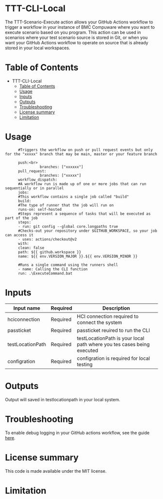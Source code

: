 # TTT-CLI-Local

The TTT-Scenario-Execute action allows your GitHub Actions workflow to trigger a workflow in your instance of BMC Compuware where you want to execute scenario based on you program. This action can be used in scenarios where your test scenario source is stored in Git, or when you want your GitHub Actions workflow to operate on source that is already stored in your local workspaces. <br>
          
# Table of Contents

  * TTT-CLI-Local
    * [Table of Contents](https://github.com/akasati02/Topaz_Workbench_CLI_Test/#Table%20of%20Contents)
    * [Usage](https://github.com/akasati02/Topaz_Workbench_CLI_Test/#Usage)
    * [Inputs](https://github.com/akasati02/Topaz_Workbench_CLI_Test/#Inputs)
    * [Outputs](https://github.com/akasati02/Topaz_Workbench_CLI_Test/#Outputs)
    * [Troubleshooting](https://github.com/akasati02/Topaz_Workbench_CLI_Test/#Troubleshooting)
    * [License summary](https://github.com/akasati02/Topaz_Workbench_CLI_Test/#License%20summary)
    * [Limitation](https://github.com/akasati02/Topaz_Workbench_CLI_Test/#Limitation)

# Usage

          #Triggers the workflow on push or pull request events but only for the "xxxxx" branch that may be main, master or your feature branch

          push:<br>
                    branches: ["xxxxxx"]
          pull_request:
                    branches: ["xxxxx"]
          workflow_dispatch:
          #A workflow run is made up of one or more jobs that can run sequentially or in parallel
          jobs:
          #This workflow contains a single job called "build"
          build:
          #The type of runner that the job will run on
          runs-on: self-hosted    
          #Steps represent a sequence of tasks that will be executed as part of the job
          steps:
          - run: git config --global core.longpaths true
          #Checks-out your repository under $GITHUB_WORKSPACE, so your job can access it
          - uses: actions/checkout@v2
          with:
          clean: false
          path: ${{ github.workspace }}
          name: ${{ env.VERSION_MAJOR }}.${{ env.VERSION_MINOR }}

          #Runs a single command using the runners shell
          - name: Calling the CLI function
          run: .\ExecuteCommand.bat
 
# Inputs


| Input name | Required | Description |
| --- | --- | --- |
| hciconnection | Required  | HCI connection required to connect the system |
| passticket  | Required  | passticket reuired to run the CLI |
| testLocationPath | Required  | testLocationPath is your local path where you tes cases being executed |
| configration  | Required  | configration is required for local testing |


# Outputs

Output will saved in testlocationpath in your local system.

# Troubleshooting

To enable debug logging in your GitHub actions workflow, see the guide [here](https://docs.github.com/en/actions/monitoring-and-troubleshooting-workflows/enabling-debug-logging).

# License summary

This code is made available under the MIT license.

# Limitation


   
